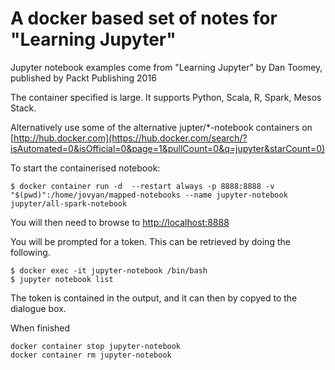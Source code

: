 # A docker based set of notes for "Learning Jupyter"

Jupyter notebook examples come from "Learning Jupyter" by Dan Toomey, published by Packt Publishing 2016

The container specified is large.  It supports Python, Scala, R, Spark, Mesos Stack.

Alternatively use some of the alternative jupter/*-notebook containers on [http://hub.docker.com](https://hub.docker.com/search/?isAutomated=0&isOfficial=0&page=1&pullCount=0&q=jupyter&starCount=0)

To start the containerised notebook:
```
$ docker container run -d  --restart always -p 8888:8888 -v "$(pwd)":/home/jovyan/mapped-notebooks --name jupyter-notebook jupyter/all-spark-notebook
```

You will then need to browse to [http://localhost:8888](http://128.0.0.1:8888)

You will be prompted for a token.  This can be retrieved by doing the following.

```
$ docker exec -it jupyter-notebook /bin/bash
$ jupyter notebook list
```

The token is contained in the output, and it can then by copyed to the dialogue box.

When finished

```
docker container stop jupyter-notebook
docker container rm jupyter-notebook
```
